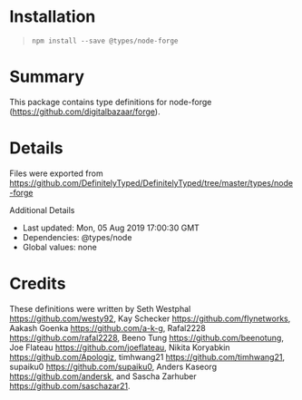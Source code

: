 # Installation
> `npm install --save @types/node-forge`

# Summary
This package contains type definitions for node-forge (https://github.com/digitalbazaar/forge).

# Details
Files were exported from https://github.com/DefinitelyTyped/DefinitelyTyped/tree/master/types/node-forge

Additional Details
 * Last updated: Mon, 05 Aug 2019 17:00:30 GMT
 * Dependencies: @types/node
 * Global values: none

# Credits
These definitions were written by Seth Westphal    <https://github.com/westy92>, Kay Schecker     <https://github.com/flynetworks>, Aakash Goenka    <https://github.com/a-k-g>, Rafal2228        <https://github.com/rafal2228>, Beeno Tung       <https://github.com/beenotung>, Joe Flateau      <https://github.com/joeflateau>, Nikita Koryabkin <https://github.com/Apologiz>, timhwang21       <https://github.com/timhwang21>, supaiku0         <https://github.com/supaiku0>, Anders Kaseorg   <https://github.com/andersk>, and Sascha Zarhuber  <https://github.com/saschazar21>.
